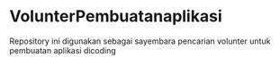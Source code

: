 # VolunterPembuatanaplikasi
Repository ini digunakan sebagai sayembara pencarian volunter untuk pembuatan aplikasi dicoding
